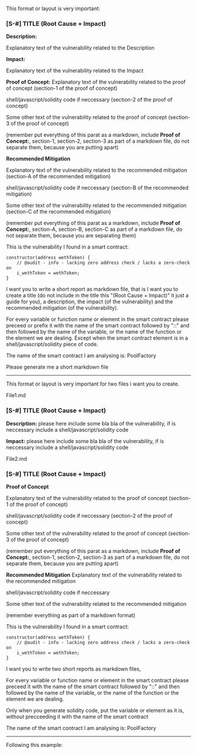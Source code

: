 This format or layout is very important:

### [S-#] TITLE (Root Cause + Impact)

**Description:**

Explanatory text of the vulnerability related to the Description

**Impact:**

Explanatory text of the vulnerability related to the Impact

**Proof of Concept:**
Explanatory text of the vulnerability related to the proof of concept (section-1 of the proof of concept)

shell/javascript/solidity code if neccessary (section-2 of the proof of concept)

Some other text of the vulnerability related to the proof of concept (section-3 of the proof of concept)

(remember put everything of this parat as a markdown, include **Proof of Concept:**, section-1, section-2, section-3 as part of a markdown file, do not separate them, because you are putting apart)


**Recommended Mitigation**

Explanatory text of the vulnerability related to the recommended mitigation (section-A of the recommended mitigation)

shell/javascript/solidity code if neccessary (section-B of the recommended mitigation)

Some other text of the vulnerability related to the recommended mitigation (section-C of the recommended mitigation)

(remember put everything of this parat as a markdown, include **Proof of Concept:**, section-A, section-B, section-C as part of a markdown file, do not separate them, because you are separating them)



This is the vulnerability I found in a smart contract:

    constructor(address wethToken) {
        // @audit - info - lacking zero address check / lacks a zero-check on
        i_wethToken = wethToken;
    }

I want you to write a short report as markdown file, that is I want you to create a title (do not include in the title this "(Root Cause + Impact)" it just a guide for you), a description, the impact (of the vulnerability) and the recommended mitigation (of the vulnerability).

For every variable or function name or element in the smart contract please preceed or prefix it with the name of the smart contract followed by "::" and then followed by the name of the variable, or the name of the function or the element we are dealing. Except when the smart contract element is in a shell/javascript/solidity piece of code.

The name of the smart contract I am analysing is: PoolFactory

Please generate me a short markdown file


_____________________________________________________________________


This format or layout is very important for two files i want you to create.

File1.md

### [S-#] TITLE (Root Cause + Impact)

**Description:**
please here include some bla bla of the vulnerability, if is neccessary include a shell/javascript/solidity code

**Impact:**
please here include some bla bla of the vulnerability, if is neccessary include a shell/javascript/solidity code

File2.md

### [S-#] TITLE (Root Cause + Impact)

**Proof of Concept**

Explanatory text of the vulnerability related to the proof of concept (section-1 of the proof of concept)

shell/javascript/solidity code if neccessary (section-2 of the proof of concept)

Some other text of the vulnerability related to the proof of concept (section-3 of the proof of concept)

(remember put everything of this parat as a markdown, include **Proof of Concept:**, section-1, section-2, section-3 as part of a markdown file, do not separate them, because you are putting apart)

**Recommended Mitigation**
Explanatory text of the vulnerability related to the recommended mitigation

shell/javascript/solidity code if neccessary

Some other text of the vulnerability related to the recommended mitigation

(remember everything as part of a markdown format)

This is the vulnerability I found in a smart contract:

    constructor(address wethToken) {
        // @audit - info - lacking zero address check / lacks a zero-check on
        i_wethToken = wethToken;
    }

I want you to write two short reports as markdown files, 


For every variable or function name or element in the smart contract please preceed it with the name of the smart contract followed by "::" and then followed by the name of the variable, or the name of the function or the element we are dealing.

Only when you generate solidity code, put the variable or element as it is, without precceeding it with the name of the smart contract

The name of the smart contract I am analysing is: PoolFactory


_____________________________________________________________________

Following this example:


